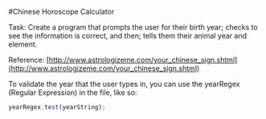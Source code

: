 #Chinese Horoscope Calculator

Task: Create a program that prompts the user for their birth year; checks to see the information is correct, and then; tells them their animal year and element.

Reference: [http://www.astrologizeme.com/your_chinese_sign.shtml](http://www.astrologizeme.com/your_chinese_sign.shtml)

To validate the year that the user types in, you can use the yearRegex (Regular Expression) in the file, like so:

```javascript
yearRegex.test(yearString);
```

